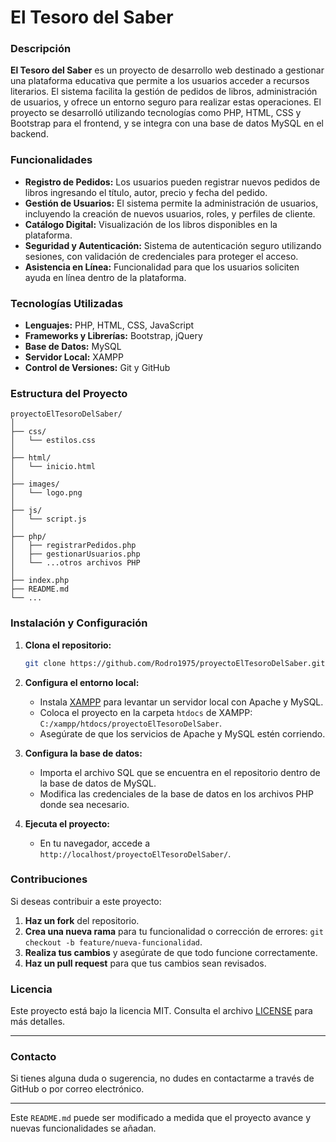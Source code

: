 # El Tesoro del Saber

### Descripción

**El Tesoro del Saber** es un proyecto de desarrollo web destinado a gestionar una plataforma educativa que permite a los usuarios acceder a recursos literarios. El sistema facilita la gestión de pedidos de libros, administración de usuarios, y ofrece un entorno seguro para realizar estas operaciones. El proyecto se desarrolló utilizando tecnologías como PHP, HTML, CSS y Bootstrap para el frontend, y se integra con una base de datos MySQL en el backend.

### Funcionalidades

- **Registro de Pedidos:** Los usuarios pueden registrar nuevos pedidos de libros ingresando el título, autor, precio y fecha del pedido.
- **Gestión de Usuarios:** El sistema permite la administración de usuarios, incluyendo la creación de nuevos usuarios, roles, y perfiles de cliente.
- **Catálogo Digital:** Visualización de los libros disponibles en la plataforma.
- **Seguridad y Autenticación:** Sistema de autenticación seguro utilizando sesiones, con validación de credenciales para proteger el acceso.
- **Asistencia en Línea:** Funcionalidad para que los usuarios soliciten ayuda en línea dentro de la plataforma.

### Tecnologías Utilizadas

- **Lenguajes:** PHP, HTML, CSS, JavaScript
- **Frameworks y Librerías:** Bootstrap, jQuery
- **Base de Datos:** MySQL
- **Servidor Local:** XAMPP
- **Control de Versiones:** Git y GitHub

### Estructura del Proyecto

```
proyectoElTesoroDelSaber/
│
├── css/
│   └── estilos.css
│
├── html/
│   └── inicio.html
│
├── images/
│   └── logo.png
│
├── js/
│   └── script.js
│
├── php/
│   ├── registrarPedidos.php
│   ├── gestionarUsuarios.php
│   └── ...otros archivos PHP
│
├── index.php
├── README.md
└── ...
```

### Instalación y Configuración

1. **Clona el repositorio:**

   ```bash
   git clone https://github.com/Rodro1975/proyectoElTesoroDelSaber.git
   ```

2. **Configura el entorno local:**
   - Instala [XAMPP](https://www.apachefriends.org/) para levantar un servidor local con Apache y MySQL.
   - Coloca el proyecto en la carpeta `htdocs` de XAMPP: `C:/xampp/htdocs/proyectoElTesoroDelSaber`.
   - Asegúrate de que los servicios de Apache y MySQL estén corriendo.

3. **Configura la base de datos:**
   - Importa el archivo SQL que se encuentra en el repositorio dentro de la base de datos de MySQL.
   - Modifica las credenciales de la base de datos en los archivos PHP donde sea necesario.

4. **Ejecuta el proyecto:**
   - En tu navegador, accede a `http://localhost/proyectoElTesoroDelSaber/`.

### Contribuciones

Si deseas contribuir a este proyecto:

1. **Haz un fork** del repositorio.
2. **Crea una nueva rama** para tu funcionalidad o corrección de errores: `git checkout -b feature/nueva-funcionalidad`.
3. **Realiza tus cambios** y asegúrate de que todo funcione correctamente.
4. **Haz un pull request** para que tus cambios sean revisados.

### Licencia

Este proyecto está bajo la licencia MIT. Consulta el archivo [LICENSE](LICENSE) para más detalles.

---

### Contacto

Si tienes alguna duda o sugerencia, no dudes en contactarme a través de GitHub o por correo electrónico.

---

Este `README.md` puede ser modificado a medida que el proyecto avance y nuevas funcionalidades se añadan. 
